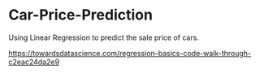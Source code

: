 # Car-Price-Prediction
Using Linear Regression to predict the sale price of cars.

https://towardsdatascience.com/regression-basics-code-walk-through-c2eac24da2e9
